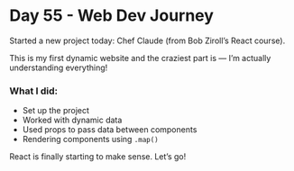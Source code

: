 # Day 55 - Web Dev Journey

Started a new project today: Chef Claude (from Bob Ziroll’s React course).

This is my first dynamic website and the craziest part is — I’m actually understanding everything!

### What I did:
- Set up the project
- Worked with dynamic data
- Used props to pass data between components
- Rendering components using `.map()`

React is finally starting to make sense. Let’s go!
